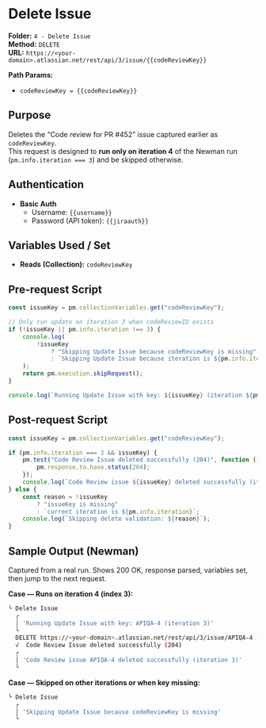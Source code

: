 # Delete Issue 

**Folder:** `4 - Delete Issue`  
**Method:** `DELETE`  
**URL:** `https://<your-domain>.atlassian.net/rest/api/3/issue/{{codeReviewKey}}`

**Path Params:**
- `codeReviewKey = {{codeReviewKey}}`

## Purpose
Deletes the “Code review for PR #452” issue captured earlier as `codeReviewKey`.  
This request is designed to **run only on iteration 4** of the Newman run (`pm.info.iteration === 3`) and be skipped otherwise.

## Authentication
- **Basic Auth**
  - Username: `{{username}}`
  - Password (API token): `{{jiraauth}}`

## Variables Used / Set
- **Reads (Collection):** `codeReviewKey`

## Pre-request Script
```javascript
const issueKey = pm.collectionVariables.get("codeReviewKey");

// Only run update on iteration 3 when codeReviewID exists
if (!issueKey || pm.info.iteration !== 3) {
    console.log(
        !issueKey
            ? "Skipping Update Issue because codeReviewKey is missing"
            : `Skipping Update Issue because iteration is ${pm.info.iteration}`
    );
    return pm.execution.skipRequest();
}

console.log(`Running Update Issue with key: ${issueKey} (iteration ${pm.info.iteration})`);
```

## Post-request Script
```javascript
const issueKey = pm.collectionVariables.get("codeReviewKey");

if (pm.info.iteration === 3 && issueKey) {
    pm.test("Code Review Issue deleted successfully (204)", function () {
        pm.response.to.have.status(204);
    });
    console.log(`Code Review issue ${issueKey} deleted successfully (iteration ${pm.info.iteration})`);
} else {
    const reason = !issueKey
        ? "issueKey is missing"
        : `current iteration is ${pm.info.iteration}`;
    console.log(`Skipping delete validation: ${reason}`);
}
```

## Sample Output (Newman)
Captured from a real run. Shows 200 OK, response parsed, variables set, then jump to the next request.

**Case — Runs on iteration 4 (index 3):**

```bash
└ Delete Issue
  ┌
  │ 'Running Update Issue with key: APIQA-4 (iteration 3)'
  └
  DELETE https://<your-domain>.atlassian.net/rest/api/3/issue/APIQA-4 [204 No Content, 1.58kB, 459ms]
  √  Code Review Issue deleted successfully (204)
  ┌
  │ 'Code Review issue APIQA-4 deleted successfully (iteration 3)'
  └
```

**Case — Skipped on other iterations or when key missing:**

```bash
└ Delete Issue
  ┌
  │ 'Skipping Update Issue because codeReviewKey is missing'
  └
```